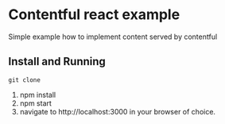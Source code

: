 # Contentful react example
Simple example how to implement content served by contentful

## Install and Running
`git clone`


1. npm install
2. npm start
3. navigate to http://localhost:3000 in your browser of choice.
